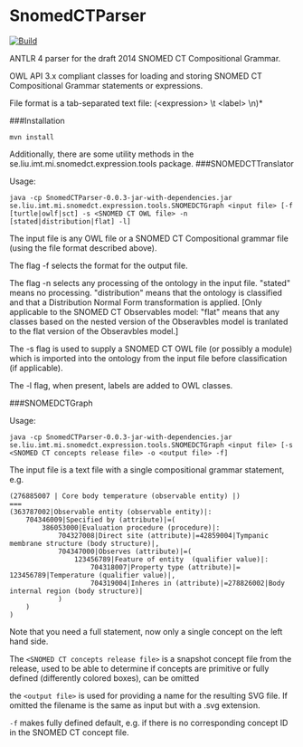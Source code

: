 SnomedCTParser
==============

[![Build](https://travis-ci.org/danka74/SnomedCTParser.png)](https://travis-ci.org/danka74/SnomedCTParser)

ANTLR 4 parser for the draft 2014 SNOMED CT Compositional Grammar.

OWL API 3.x compliant classes for loading and storing SNOMED CT Compositional Grammar statements or expressions.

File format is a tab-separated text file:
(\<expression> \t \<label> \n)*

###Installation

```
mvn install
```
Additionally, there are some utility methods in the se.liu.imt.mi.snomedct.expression.tools package.
###SNOMEDCTTranslator

Usage:
```
java -cp SnomedCTParser-0.0.3-jar-with-dependencies.jar se.liu.imt.mi.snomedct.expression.tools.SNOMEDCTGraph <input file> [-f [turtle|owlf|sct] -s <SNOMED CT OWL file> -n [stated|distribution|flat] -l]
```

The input file is any OWL file or a SNOMED CT Compositional grammar file (using the file format described above).

The flag -f selects the format for the output file.

The flag -n selects any processing of the ontology in the input file. "stated" means no processing. "distribution" means that the ontology is classified and that a Distribution Normal Form transformation is applied. [Only applicable to the SNOMED CT Observables model: "flat" means that any classes based on the nested version of the Obseravbles model is tranlated to the flat version of the Obseravbles model.]

The -s flag is used to supply a SNOMED CT OWL file (or possibly a module) which is imported into the ontology from the input file before classification (if applicable).

The -l flag, when present, labels are added to OWL classes.

###SNOMEDCTGraph

Usage:
```
java -cp SnomedCTParser-0.0.3-jar-with-dependencies.jar se.liu.imt.mi.snomedct.expression.tools.SNOMEDCTGraph <input file> [-s <SNOMED CT concepts release file> -o <output file> -f]
```
The input file is a text file with a single compositional grammar statement, e.g.
```
(276885007 | Core body temperature (observable entity) |)
===
(363787002|Observable entity (observable entity)|:
    704346009|Specified by (attribute)|=(
        386053000|Evaluation procedure (procedure)|:
            704327008|Direct site (attribute)|=42859004|Tympanic membrane structure (body structure)|,
            704347000|Observes (attribute)|=(
                123456789|Feature of entity  (qualifier value)|:
                    704318007|Property type (attribute)|= 123456789|Temperature (qualifier value)|,
                    704319004|Inheres in (attribute)|=278826002|Body internal region (body structure)|
            )
    )
)
```
Note that you need a full statement, now only a single concept on the left hand side.

The `<SNOMED CT concepts release file>` is a snapshot concept file from the release, used to be able to determine if concepts are primitive or fully defined (differently colored boxes), can be omitted

the `<output file>` is used for providing a name for the resulting SVG file. If omitted the filename is the same as input but with a .svg extension.

`-f` makes fully defined default, e.g. if there is no corresponding concept ID in the SNOMED CT concept file.
